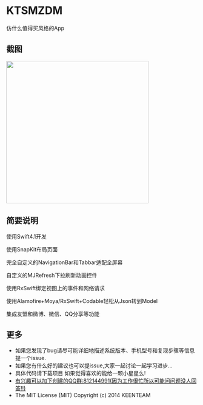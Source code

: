 # KTSMZDM
仿什么值得买风格的App

## 截图

<img src="/KTSMZDM/pic1.png" width="375">


## 简要说明

使用Swift4.1开发

使用SnapKit布局页面

完全自定义的NavigationBar和Tabbar适配全屏幕

自定义的MJRefresh下拉刷新动画控件

使用RxSwift绑定视图上的事件和网络请求

使用Alamofire+Moya/RxSwift+Codable轻松从Json转到Model

集成友盟和微博、微信、QQ分享等功能

##  更多 

- 如果您发现了bug请尽可能详细地描述系统版本、手机型号和复现步骤等信息 提一个issue.
- 如果您有什么好的建议也可以提issue,大家一起讨论一起学习进步...
- 具体代码请下载项目  如果觉得喜欢的能给一颗小星星么! 
- [有兴趣可以加下创建的QQ群:812144991(因为工作很忙所以可能问问题没人回答!!)](//shang.qq.com/wpa/qunwpa?idkey=ebd8d6809c83b4d6b4a18b688621cb73ded0cce092b4d1f734e071a58dd37c26) <a target="_blank" href="http://wpa.qq.com/msgrd?v=3&uin=294005139&site=qq&menu=yes"></a>
- The MIT License (MIT)                  Copyright (c) 2014 KEENTEAM
